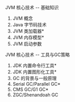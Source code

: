 JVM 核心技术 -- 基础知识
1. JVM 概念
2. Java 字节码技术
3. JVM 类加载器*
4. JVM 内存模型*
5. JVM 启动参数

JVM 核心技术 -- 工具与GC策略
1. JDK 内置命令行工具*
2. JDK 内置图形化工具*
3. GC 的背景与一般原理
4. Serial GC/Parallel GC*
5. CMS GC/G1 GC*
6. ZGC/Shenandoah GC
